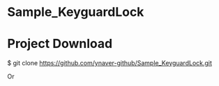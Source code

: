 # Sample_KeyguardLock

# Project Download

$ git clone https://github.com/ynaver-github/Sample_KeyguardLock.git

Or

